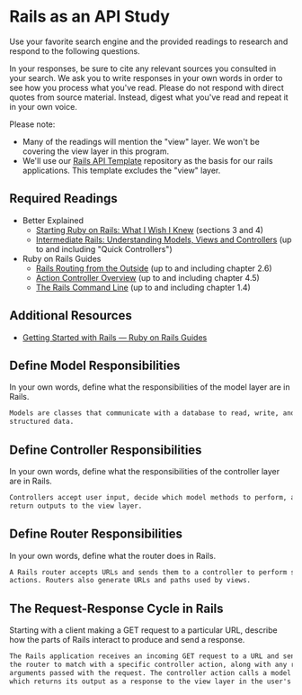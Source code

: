 # Rails as an API Study

Use your favorite search engine and the provided readings to research and
respond to the following questions.

In your responses, be sure to cite any relevant sources you consulted in your
search. We ask you to write responses in your own words in order to see how you
process what you've read. Please do not respond with direct quotes from source
material. Instead, digest what you've read and repeat it in your own voice.

Please note:

-   Many of the readings will mention the "view" layer. We won't be covering the
    view layer in this program.
-   We'll use our [Rails API Template](https://github.com/ga-wdi-boston/rails-api-template)
    repository as the basis for our rails applications.
    This template excludes the "view" layer.

## Required Readings

-   Better Explained
    -   [Starting Ruby on Rails: What I Wish I Knew](http://betterexplained.com/articles/starting-ruby-on-rails-what-i-wish-i-knew/)
        (sections 3 and 4)
    -   [Intermediate Rails: Understanding Models, Views and Controllers](http://betterexplained.com/articles/intermediate-rails-understanding-models-views-and-controllers/)
        (up to and including "Quick Controllers")
-   Ruby on Rails Guides
    -   [Rails Routing from the Outside](http://guides.rubyonrails.org/routing.html)
        (up to and including chapter 2.6)
    -   [Action Controller Overview](http://guides.rubyonrails.org/action_controller_overview.html)
        (up to and including chapter 4.5)
    -   [The Rails Command Line](http://guides.rubyonrails.org/command_line.html)
        (up to and including chapter 1.4)

## Additional Resources

-   [Getting Started with Rails — Ruby on Rails Guides](http://guides.rubyonrails.org/getting_started.html)

## Define Model Responsibilities

In your own words, define what the responsibilities of the model layer are in
Rails.

```md
Models are classes that communicate with a database to read, write, and update
structured data.
```

## Define Controller Responsibilities

In your own words, define what the responsibilities of the controller layer are
in Rails.

```md
Controllers accept user input, decide which model methods to perform, and
return outputs to the view layer.
```

## Define Router Responsibilities

In your own words, define what the router does in Rails.

```md
A Rails router accepts URLs and sends them to a controller to perform specific
actions. Routers also generate URLs and paths used by views.
```

## The Request-Response Cycle in Rails

Starting with a client making a GET request to a particular URL, describe how
the parts of Rails interact to produce and send a response.

```md
The Rails application receives an incoming GET request to a URL and sends it to
the router to match with a specific controller action, along with any relevant
arguments passed with the request. The controller action calls a model method,
which returns its output as a response to the view layer in the user's browser.
```
